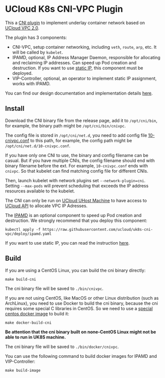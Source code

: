 # UCloud K8s CNI-VPC Plugin

This a [CNI plugin](https://kubernetes.io/docs/concepts/extend-kubernetes/compute-storage-net/network-plugins/) to implement underlay container network based on [UCloud VPC 2.0](https://docs.ucloud.cn/vpc/README).

The plugin has 3 components:

- CNI-VPC, setup container networking, including `veth`, `route`, `arp`, etc. It will be called by `kubelet`.
- IPAMD, optional, IP Address Manager Daemon, responsible for allocating and reclaiming IP addresses. Can speed up Pod creation and destruction. If you want to use [static IP](https://docs.ucloud.cn/uk8s/network/static_ip), this component must be deployed.
- VIP-Controller, optional, an operator to implement static IP assignment, works with IPAMD.

You can find our design documentation and implementation details [here](doc).

## Install

Download the CNI binary file from the release page, add it to `/opt/cni/bin`, for example, the binary path might be `/opt/cni/bin/cnivpc`.

The config file is stored in `/opt/cni/net.d`, you need to add config file [10-cnivpc.conf](config/10.cnivpc.conf) to this path, for example, the config path might be `/opt/cni/net.d/10-cnivpc.conf`.

If you have only one CNI to use, the binary and config filename can be casual. But if you have multiple CNIs, the config filename should end with binary filename before the ext. For example, `10-cnivpc.conf` ends with `cnivpc`. So that kubelet can find matching config file for different CNIs.

Then, launch kubelet with network plugins set `--network-plugin=cni`. Setting `--max-pods` will prevent scheduling that exceeds the IP address resources available to the kubelet.

The CNI can only be run on [UCloud UHost Machine](https://docs.ucloud.cn/uhost/README) to have access to [UCloud API](https://docs.ucloud.cn/api) to allocate VPC IP Adresses.

The [IPAMD](doc/ipamd.md) is an optional component to speed up Pod creation and destruction. We strongly recommend that you deploy this component:

```shell
kubectl apply -f https://raw.githubusercontent.com/ucloud/uk8s-cni-vpc/deploy/ipamd.yaml
```

If you want to use static IP, you can read the instruction [here](https://docs.ucloud.cn/uk8s/network/static_ip).

## Build

If you are using a CentOS Linux, you can build the cni binary directly:

```shell
make build-cni
```

The cni binary file will be saved to `./bin/cnivpc`.

If you are not using CentOS, like MacOS or other Linux distribution (such as ArchLinux), you need to use Docker to build the cni binary, because the cni requires some special C libraries in CentOS. So we need to use a [special centos docker image](./dockerfiles/centos-go/Dockerfile) to build it:

```shell
make docker-build-cni
```

**Be attention that the cni binary built on none-CentOS Linux might not be able to run in UK8S machine.**

The cni binary file will be saved to `./bin/docker/cnivpc`.

You can use the following command to build docker images for IPAMD and VIP-Controller:

```shell
make build-image
```
